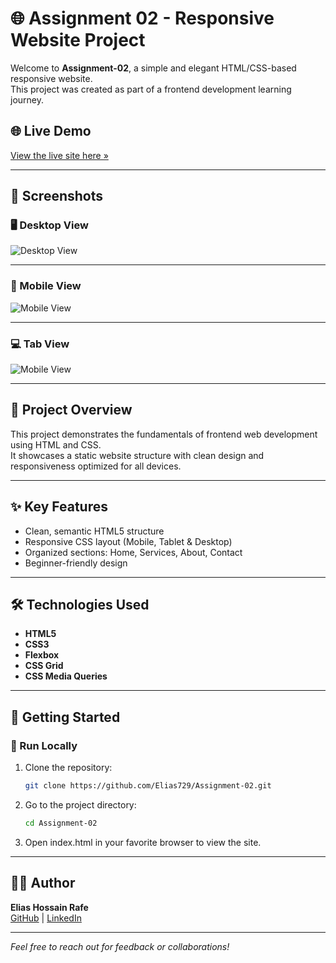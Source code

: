 # 🌐 Assignment 02 - Responsive Website Project

Welcome to **Assignment-02**, a simple and elegant HTML/CSS-based responsive website.  
This project was created as part of a frontend development learning journey.

## 🌐 Live Demo
[View the live site here »](https://elias729.github.io/Assignment-02/)

---

## 📸 Screenshots

### 🖥️ Desktop View
![Desktop View](assets/demo/Dextop.png)

---

### 📱 Mobile View
![Mobile View](assets/demo/Mobile.png)

---

### 💻 Tab View
![Mobile View](assets/demo/Tab.png)

---

## 📁 Project Overview

This project demonstrates the fundamentals of frontend web development using HTML and CSS.  
It showcases a static website structure with clean design and responsiveness optimized for all devices.

---

## ✨ Key Features

-  Clean, semantic HTML5 structure  
-  Responsive CSS layout (Mobile, Tablet & Desktop)  
-  Organized sections: Home, Services, About, Contact  
-  Beginner-friendly design  

---

## 🛠️ Technologies Used

- **HTML5**  
- **CSS3**  
- **Flexbox**
- **CSS Grid**  
- **CSS Media Queries**

---

## 🚀 Getting Started


### 🔹 Run Locally

1. Clone the repository:
   ```bash
   git clone https://github.com/Elias729/Assignment-02.git

2. Go to the project directory:
    ```bash
   cd Assignment-02

3. Open index.html in your favorite browser to view the site.
   
--- 

## 👨‍💻 Author

**Elias Hossain Rafe**  
[GitHub](https://github.com/Elias729) | [LinkedIn](https://www.linkedin.com/in/elias-hossain-rafe-2b8250338)

---

*Feel free to reach out for feedback or collaborations!*
